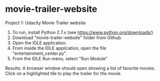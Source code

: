 # movie-trailer-website
Project 1: Udacity Movie Trailer website 

1. To run, install Python 2.7.x (see https://www.python.org/downloads/)
2. Download "movie-trailer-website" folder from Github.
3. Open the IDLE application.
4. From inside the IDLE application, open the file "entertainment_center.py".
5. From the IDLE Run menu, select "Run Module"

Results:
A browser window should open showing a list of favorite movies.
Click on a highlighted tile to play the trailer for the movie.
